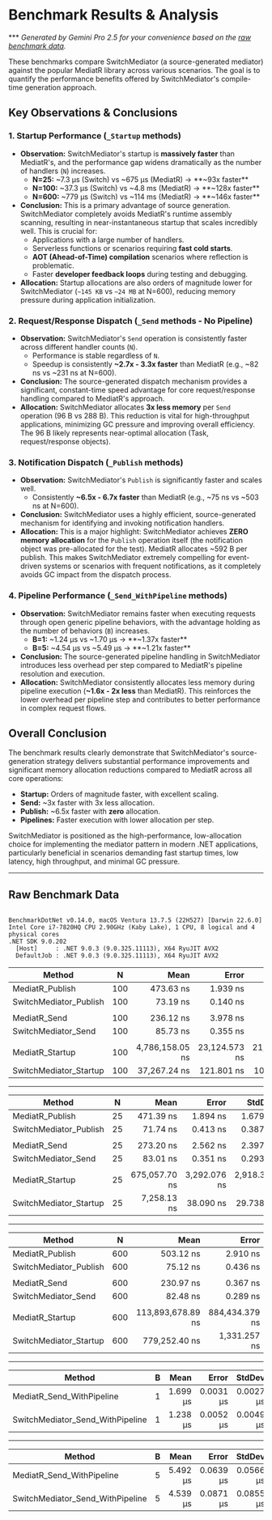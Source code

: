 # Benchmark Results & Analysis

*** *Generated by Gemini Pro 2.5 for your convenience based on the [raw benchmark data](#raw-benchmark-data).*

These benchmarks compare SwitchMediator (a source-generated mediator) against the popular MediatR library across various scenarios. The goal is to quantify the performance benefits offered by SwitchMediator's compile-time generation approach.

## Key Observations & Conclusions

### 1. Startup Performance (`_Startup` methods)

*   **Observation:** SwitchMediator's startup is **massively faster** than MediatR's, and the performance gap widens dramatically as the number of handlers (`N`) increases.
    *   **N=25:** ~7.3 µs (Switch) vs ~675 µs (MediatR) -> **~93x faster**
    *   **N=100:** ~37.3 µs (Switch) vs ~4.8 ms (MediatR) -> **~128x faster**
    *   **N=600:** ~779 µs (Switch) vs ~114 ms (MediatR) -> **~146x faster**
*   **Conclusion:** This is a primary advantage of source generation. SwitchMediator completely avoids MediatR's runtime assembly scanning, resulting in near-instantaneous startup that scales incredibly well. This is crucial for:
    *   Applications with a large number of handlers.
    *   Serverless functions or scenarios requiring **fast cold starts**.
    *   **AOT (Ahead-of-Time) compilation** scenarios where reflection is problematic.
    *   Faster **developer feedback loops** during testing and debugging.
*   **Allocation:** Startup allocations are also orders of magnitude lower for SwitchMediator (`~145 KB` vs `~24 MB` at N=600), reducing memory pressure during application initialization.

### 2. Request/Response Dispatch (`_Send` methods - No Pipeline)

*   **Observation:** SwitchMediator's `Send` operation is consistently faster across different handler counts (`N`).
    *   Performance is stable regardless of `N`.
    *   Speedup is consistently **~2.7x - 3.3x faster** than MediatR (e.g., ~82 ns vs ~231 ns at N=600).
*   **Conclusion:** The source-generated dispatch mechanism provides a significant, constant-time speed advantage for core request/response handling compared to MediatR's approach.
*   **Allocation:** SwitchMediator allocates **3x less memory** per `Send` operation (96 B vs 288 B). This reduction is vital for high-throughput applications, minimizing GC pressure and improving overall efficiency. The 96 B likely represents near-optimal allocation (Task, request/response objects).

### 3. Notification Dispatch (`_Publish` methods)

*   **Observation:** SwitchMediator's `Publish` is significantly faster and scales well.
    *   Consistently **~6.5x - 6.7x faster** than MediatR (e.g., ~75 ns vs ~503 ns at N=600).
*   **Conclusion:** SwitchMediator uses a highly efficient, source-generated mechanism for identifying and invoking notification handlers.
*   **Allocation:** This is a major highlight: SwitchMediator achieves **ZERO memory allocation** for the `Publish` operation itself (the notification object was pre-allocated for the test). MediatR allocates ~592 B per publish. This makes SwitchMediator extremely compelling for event-driven systems or scenarios with frequent notifications, as it completely avoids GC impact from the dispatch process.

### 4. Pipeline Performance (`_Send_WithPipeline` methods)

*   **Observation:** SwitchMediator remains faster when executing requests through open generic pipeline behaviors, with the advantage holding as the number of behaviors (`B`) increases.
    *   **B=1:** ~1.24 µs vs ~1.70 µs -> **~1.37x faster**
    *   **B=5:** ~4.54 µs vs ~5.49 µs -> **~1.21x faster**
*   **Conclusion:** The source-generated pipeline handling in SwitchMediator introduces less overhead per step compared to MediatR's pipeline resolution and execution.
*   **Allocation:** SwitchMediator consistently allocates less memory during pipeline execution (**~1.6x - 2x less** than MediatR). This reinforces the lower overhead per pipeline step and contributes to better performance in complex request flows.

## Overall Conclusion

The benchmark results clearly demonstrate that SwitchMediator's source-generation strategy delivers substantial performance improvements and significant memory allocation reductions compared to MediatR across all core operations:

*   **Startup:** Orders of magnitude faster, with excellent scaling.
*   **Send:** ~3x faster with 3x less allocation.
*   **Publish:** ~6.5x faster with **zero** allocation.
*   **Pipelines:** Faster execution with lower allocation per step.

SwitchMediator is positioned as the high-performance, low-allocation choice for implementing the mediator pattern in modern .NET applications, particularly beneficial in scenarios demanding fast startup times, low latency, high throughput, and minimal GC pressure.

---

## Raw Benchmark Data

```

BenchmarkDotNet v0.14.0, macOS Ventura 13.7.5 (22H527) [Darwin 22.6.0]
Intel Core i7-7820HQ CPU 2.90GHz (Kaby Lake), 1 CPU, 8 logical and 4 physical cores
.NET SDK 9.0.202
  [Host]     : .NET 9.0.3 (9.0.325.11113), X64 RyuJIT AVX2
  DefaultJob : .NET 9.0.3 (9.0.325.11113), X64 RyuJIT AVX2

```

| Method                 | N   | Mean            | Error         | StdDev        | Median          | Gen0     | Gen1    | Allocated |
|----------------------- |---- |----------------:|--------------:|--------------:|----------------:|---------:|--------:|----------:|
| MediatR_Publish        | 100 |       473.63 ns |      1.939 ns |      1.719 ns |       473.22 ns |   0.1411 |       - |     592 B |
| SwitchMediator_Publish | 100 |        73.19 ns |      0.140 ns |      0.124 ns |        73.18 ns |        - |       - |         - |
|                        |     |                 |               |               |                 |          |         |           |
| MediatR_Send           | 100 |       236.12 ns |      3.978 ns |      7.758 ns |       232.65 ns |   0.0687 |       - |     288 B |
| SwitchMediator_Send    | 100 |        85.73 ns |      0.355 ns |      0.332 ns |        85.79 ns |   0.0229 |       - |      96 B |
|                        |     |                 |               |               |                 |          |         |           |
| MediatR_Startup        | 100 | 4,786,158.05 ns | 23,124.573 ns | 21,630.740 ns | 4,783,637.26 ns | 609.3750 | 15.6250 | 2597164 B |
| SwitchMediator_Startup | 100 |    37,267.24 ns |    121.801 ns |    107.973 ns |    37,280.91 ns |   7.3242 |       - |   30752 B |

---

| Method                 | N  | Mean          | Error        | StdDev       | Gen0     | Allocated |
|----------------------- |--- |--------------:|-------------:|-------------:|---------:|----------:|
| MediatR_Publish        | 25 |     471.39 ns |     1.894 ns |     1.679 ns |   0.1411 |     592 B |
| SwitchMediator_Publish | 25 |      71.74 ns |     0.413 ns |     0.387 ns |        - |         - |
|                        |    |               |              |              |          |           |
| MediatR_Send           | 25 |     273.20 ns |     2.562 ns |     2.397 ns |   0.0687 |     288 B |
| SwitchMediator_Send    | 25 |      83.01 ns |     0.351 ns |     0.293 ns |   0.0229 |      96 B |
|                        |    |               |              |              |          |           |
| MediatR_Startup        | 25 | 675,057.70 ns | 3,292.076 ns | 2,918.339 ns | 154.2969 |  645961 B |
| SwitchMediator_Startup | 25 |   7,258.13 ns |    38.090 ns |    29.738 ns |   2.4719 |   10360 B |

---

| Method                 | N   | Mean              | Error          | StdDev         | Gen0      | Gen1     | Allocated  |
|----------------------- |---- |------------------:|---------------:|---------------:|----------:|---------:|-----------:|
| MediatR_Publish        | 600 |         503.12 ns |       2.910 ns |       2.430 ns |    0.1411 |        - |      592 B |
| SwitchMediator_Publish | 600 |          75.12 ns |       0.436 ns |       0.408 ns |         - |        - |          - |
|                        |     |                   |                |                |           |          |            |
| MediatR_Send           | 600 |         230.97 ns |       0.367 ns |       0.344 ns |    0.0687 |        - |      288 B |
| SwitchMediator_Send    | 600 |          82.48 ns |       0.289 ns |       0.256 ns |    0.0229 |        - |       96 B |
|                        |     |                   |                |                |           |          |            |
| MediatR_Startup        | 600 | 113,893,678.89 ns | 884,434.379 ns | 827,300.467 ns | 5666.6667 | 333.3333 | 24237781 B |
| SwitchMediator_Startup | 600 |     779,252.40 ns |   1,331.257 ns |   1,180.124 ns |   34.1797 |        - |   145465 B |

---

| Method                           | B | Mean     | Error     | StdDev    | Gen0   | Allocated |
|--------------------------------- |-- |---------:|----------:|----------:|-------:|----------:|
| MediatR_Send_WithPipeline        | 1 | 1.699 μs | 0.0031 μs | 0.0027 μs | 0.1526 |     640 B |
| SwitchMediator_Send_WithPipeline | 1 | 1.238 μs | 0.0052 μs | 0.0049 μs | 0.0744 |     312 B |

---

| Method                           | B | Mean     | Error     | StdDev    | Gen0   | Allocated |
|--------------------------------- |-- |---------:|----------:|----------:|-------:|----------:|
| MediatR_Send_WithPipeline        | 5 | 5.492 μs | 0.0639 μs | 0.0566 μs | 0.3967 |   1.63 KB |
| SwitchMediator_Send_WithPipeline | 5 | 4.539 μs | 0.0871 μs | 0.0855 μs | 0.2518 |   1.02 KB |